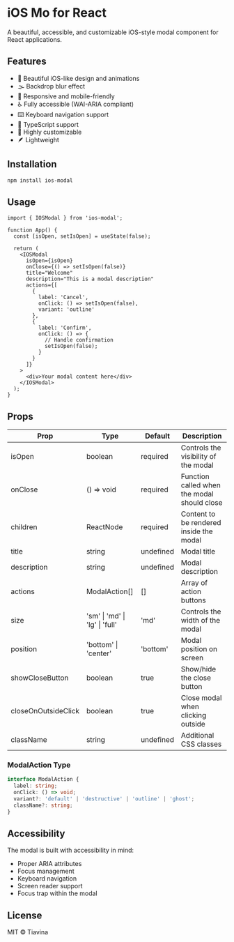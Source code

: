 # iOS Mo for React

A beautiful, accessible, and customizable iOS-style modal component for React applications.

## Features

- 🎨 Beautiful iOS-like design and animations
- 🌫️ Backdrop blur effect
- 📱 Responsive and mobile-friendly
- ♿ Fully accessible (WAI-ARIA compliant)
- ⌨️ Keyboard navigation support
- 🎯 TypeScript support
- 🎨 Highly customizable
- 🪶 Lightweight

## Installation

```bash
npm install ios-modal
```

## Usage

```tsx
import { IOSModal } from 'ios-modal';

function App() {
  const [isOpen, setIsOpen] = useState(false);

  return (
    <IOSModal
      isOpen={isOpen}
      onClose={() => setIsOpen(false)}
      title="Welcome"
      description="This is a modal description"
      actions={[
        {
          label: 'Cancel',
          onClick: () => setIsOpen(false),
          variant: 'outline'
        },
        {
          label: 'Confirm',
          onClick: () => {
            // Handle confirmation
            setIsOpen(false);
          }
        }
      ]}
    >
      <div>Your modal content here</div>
    </IOSModal>
  );
}
```

## Props

| Prop | Type | Default | Description |
|------|------|---------|-------------|
| isOpen | boolean | required | Controls the visibility of the modal |
| onClose | () => void | required | Function called when the modal should close |
| children | ReactNode | required | Content to be rendered inside the modal |
| title | string | undefined | Modal title |
| description | string | undefined | Modal description |
| actions | ModalAction[] | [] | Array of action buttons |
| size | 'sm' \| 'md' \| 'lg' \| 'full' | 'md' | Controls the width of the modal |
| position | 'bottom' \| 'center' | 'bottom' | Modal position on screen |
| showCloseButton | boolean | true | Show/hide the close button |
| closeOnOutsideClick | boolean | true | Close modal when clicking outside |
| className | string | undefined | Additional CSS classes |

### ModalAction Type

```typescript
interface ModalAction {
  label: string;
  onClick: () => void;
  variant?: 'default' | 'destructive' | 'outline' | 'ghost';
  className?: string;
}
```

## Accessibility

The modal is built with accessibility in mind:

- Proper ARIA attributes
- Focus management
- Keyboard navigation
- Screen reader support
- Focus trap within the modal

## License

MIT © Tiavina
